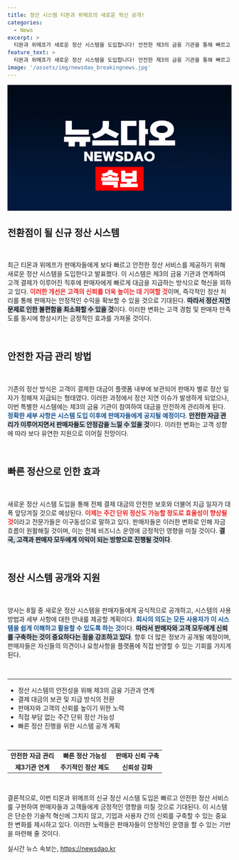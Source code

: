 ```yaml
---
title: 정산 시스템 티몬과 위메프의 새로운 혁신 공개!
categories:
  - News
excerpt: >
  티몬과 위메프가 새로운 정산 시스템을 도입합니다! 안전한 제3의 금융 기관을 통해 빠르고 안전하게 대금을 지급, 정산 지연 사태를 예방하고 고객 신뢰를 높이겠다는 포부입니다. 8월 중 공개될 이 시스템, 놓치지 마세요!
feature_text: >
  티몬과 위메프가 새로운 정산 시스템을 도입합니다! 안전한 제3의 금융 기관을 통해 빠르고 안전하게 대금을 지급, 정산 지연 사태를 예방하고 고객 신뢰를 높이겠다는 포부입니다. 8월 중 공개될 이 시스템, 놓치지 마세요!
image: '/assets/img/newsdao_breakingnews.jpg'
---
```


<p><img src="/assets/img/newsdao_breakingnews.jpg" alt="implanttips 속보" /></p>

<h2 data-ke-size="size26">전환점이 될 신규 정산 시스템</h2>

<p data-ke-size="size16">&nbsp;</p>

<p data-ke-size="size16">최근 티몬과 위메프가 판매자들에게 보다 빠르고 안전한 정산 서비스를 제공하기 위해 새로운 정산 시스템을 도입한다고 발표했다. 이 시스템은 제3의 금융 기관과 연계하여 고객 결제가 이루어진 직후에 판매자에게 빠르게 대금을 지급하는 방식으로 혁신을 꾀하고 있다. <b><span style="color: #ee2323;">이러한 개선은 고객의 신뢰를 더욱 높이는 데 기여할 것</span></b>이며, 즉각적인 정산 처리를 통해 판매자는 안정적인 수익을 확보할 수 있을 것으로 기대된다. <b><span style="background-color: #21538527;">따라서 정산 지연 문제로 인한 불편함을 최소화할 수 있을 것</span></b>이다. 이러한 변화는 고객 경험 및 판매자 만족도를 동시에 향상시키는 긍정적인 효과를 가져올 것이다.</p>

<p data-ke-size="size16">&nbsp;</p>

<h2 data-ke-size="size26">안전한 자금 관리 방법</h2>

<p data-ke-size="size16">&nbsp;</p>

<p data-ke-size="size16">기존의 정산 방식은 고객이 결제한 대금이 플랫폼 내부에 보관되어 판매자 별로 정산 일자가 정해져 지급되는 형태였다. 이러한 과정에서 정산 지연 이슈가 발생하게 되었으나, 이번 특별한 시스템에는 제3의 금융 기관이 참여하여 대금을 안전하게 관리하게 된다. <b><span style="color: #1a5490;">정확한 세부 사항은 시스템 도입 이후에 판매자들에게 공지될 예정이다</span></b>. <b><span style="background-color: #21538527;">안전한 자금 관리가 이루어지면서 판매자들도 안정감을 느낄 수 있을 것</span></b>이다. 이러한 변화는 고객 성향에 따라 보다 유연한 지원으로 이어질 전망이다.</p>

<p data-ke-size="size16">&nbsp;</p>

<h2 data-ke-size="size26">빠른 정산으로 인한 효과</h2>

<p data-ke-size="size16">&nbsp;</p>

<p data-ke-size="size16">새로운 정산 시스템 도입을 통해 전체 결제 대금의 안전한 보호와 더불어 지급 일자가 대폭 앞당겨질 것으로 예상된다. <b><span style="color: #ee2323;">이제는 주간 단위 정산도 가능할 정도로 효율성이 향상될 것</span></b>이라고 전문가들은 이구동성으로 말하고 있다. 판매자들은 이러한 변화로 인해 자금 흐름이 원활해질 것이며, 이는 전체 비즈니스 운영에 긍정적인 영향을 미칠 것이다. <b><span style="background-color: #21538527;">결국, 고객과 판매자 모두에게 이익이 되는 방향으로 진행될 것이다</span></b>.</p>

<p data-ke-size="size16">&nbsp;</p>

<h2 data-ke-size="size26">정산 시스템 공개와 지원</h2>

<p data-ke-size="size16">&nbsp;</p>

<p data-ke-size="size16">양사는 8월 중 새로운 정산 시스템을 판매자들에게 공식적으로 공개하고, 시스템의 사용 방법과 세부 사항에 대한 안내를 제공할 계획이다. <b><span style="color: #1a5490;">회사의 의도는 모든 사용자가 이 시스템을 쉽게 이해하고 활용할 수 있도록 하는 것</span></b>이다. <b><span style="background-color: #21538527;">따라서 판매자와 고객 모두에게 신뢰를 구축하는 것이 중요하다는 점을 강조하고 있다</span></b>. 향후 더 많은 정보가 공개될 예정이며, 판매자들은 자신들의 의견이나 요청사항을 플랫폼에 직접 반영할 수 있는 기회를 가지게 된다.</p>

<p data-ke-size="size16">&nbsp;</p>

<hr/>

<ul>
  <li>정산 시스템의 안전성을 위해 제3의 금융 기관과 연계</li>
  <li>결제 대금의 보관 및 지급 방식의 전환</li>
  <li>판매자와 고객의 신뢰를 높이기 위한 노력</li>
  <li>직접 부담 없는 주간 단위 정산 가능성</li>
  <li>빠른 정산 진행을 위한 시스템 공개 계획</li>
</ul>

<p data-ke-size="size16">&nbsp;</p>

<table style="width: 100%;">
  <tr>
    <td style="text-align: center; height: 17px;"><b>안전한 자금 관리</b></td>
    <td style="text-align: center; height: 17px;"><b>빠른 정산 가능성</b></td>
    <td style="text-align: center; height: 17px;"><b>판매자 신뢰 구축</b></td>
  </tr>
  <tr>
    <td style="text-align: center; height: 17px;"><b>제3기관 연계</b></td>
    <td style="text-align: center; height: 17px;"><b>주기적인 정산 제도</b></td>
    <td style="text-align: center; height: 17px;"><b>신뢰성 강화</b></td>
  </tr>
</table>

<p data-ke-size="size16">&nbsp;</p>

<p data-ke-size="size16">결론적으로, 이번 티몬과 위메프의 신규 정산 시스템 도입은 빠르고 안전한 정산 서비스를 구현하여 판매자들과 고객들에게 긍정적인 영향을 미칠 것으로 기대된다. 이 시스템은 단순한 기술적 혁신에 그치지 않고, 기업과 사용자 간의 신뢰를 구축할 수 있는 중요한 변화를 제시하고 있다. 이러한 노력들은 판매자들이 안정적인 운영을 할 수 있는 기반을 마련해 줄 것이다.</p>
실시간 뉴스 속보는, <a href="https://newsdao.kr" rel="dofollow">https://newsdao.kr</a>


